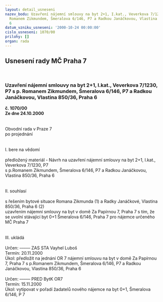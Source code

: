 ```yaml
---
layout: detail_usneseni
nazev_bodu: Uzavření nájemní smlouvy na byt 2+1, I.kat., Veverkova 7/1230, P7 s p.
  Romanem Zikmundem, Šmeralova 6/146, P7 a Radkou Janáčkovou, Vlastina 850/36, Praha
  6
datum_vzniku_usneseni: '2000-10-24 00:00:00'
cislo_usneseni: 1070/00
prilohy: []
organ: rada
---
```

<div id="ucUsn_pList" class="usn">
	<span><h2>Usnesení rady MČ Praha 7 </h2>
<br></span><div class="standBody">
<span><h3>Uzavření nájemní smlouvy na byt 2+1, I.kat., Veverkova 7/1230, P7 s p. Romanem Zikmundem, Šmeralova 6/146, P7 a Radkou Janáčkovou, Vlastina 850/36, Praha 6</h3></span><div class="center">
		<strong>č. 1070/00</strong><br>
	</div>
<div class="center">
		<strong>Ze dne 24.10.2000</strong><br><br>
	</div>
<br>Obvodní rada v Praze 7<br>po projednání<br><br><br>I.	bere na vědomí<br><br> předložený materiál - Návrh na uzavření nájemní smlouvy na byt 2+1, I.kat., Veverkova 7/1230, P7 <br>s p.Romanem Zikmundem, Šmeralova 6/146, P7 a Radkou Janáčkovou, Vlastina 850/36, Praha 6<br><br><br>II.	souhlasí <br><br>s řešením bytové situace Romana Zikmunda (1) a Radky Janáčkové, Vlastina 850/36, Praha 6  (2)<br>uzavřením nájemní smlouvy na byt v domě Za Papírnou 7, Praha 7 s tím, že se uvolní stávající byt 0+1 Šmeralova 6/146, Praha 7 pro nájemce určeného MČ Praha 7<br><br><br>III.	ukládá <br><br>  Určen:	–––––	ZAS STA Vayhel Luboš<br>Termín: 20.11.2000<br>Úkol:	předložit na jednání OR 7 nájemní smlouvu na byt v domě Za Papírnou 7, Praha 7 s p.Romanem Zikmundem, Šmeralova 6/146, P7 a Radkou Janáčkovou, Vlastina 850/36, Praha 6<br> <br> Určen:	–––––	PRED BytK OR7<br>Termín: 15.11.2000<br>Úkol:	vytipovat v pořadí žadatelů nového nájemce na byt 0+1, Šmeralova 6/146,  P 7<br> <br>
</div>
</div>
